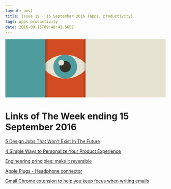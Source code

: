 ```yaml
---
layout: post
title: Issue 19 - 15 September 2016 (apps, productivity)
tags: apps productivity
date: 2016-09-15T09:48:42.565Z
---
```

![5 Design Jobs That Won't Exist In The Future](/assets/uploads/issue-19.jpg "5 Design Jobs That Won't Exist In The Future")

# Links of The Week ending 15 September 2016

<a href="https://www.fastcodesign.com/3063318/5-design-jobs-that-wont-exist-in-the-future" target="_blank">5 Design Jobs That Won't Exist In The Future</a>

<a href="http://www.appcues.com/blog/4-simple-ways-to-personalize-your-product-experience/" target="_blank">4 Simple Ways to Personalize Your Product Experience</a>

<a href="https://blog.intercom.com/engineering-principles-make-reversible/" target="_blank">Engineering principles: make it reversible</a>

<a href="http://appleplugs.com/" target="_blank">Apple Plugs - Headphone connector</a>

<a href="https://inboxwhenready.org/" target="_blank">Gmail Chrome extension to help you keep focus when writing emails</a>